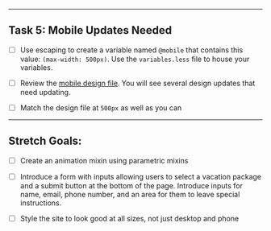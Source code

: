 _________________________

## Task 5: Mobile Updates Needed
* [ ] Use escaping to create a variable named `@mobile` that contains this value: `(max-width: 500px)`.  Use the `variables.less` file to house your variables.

* [ ] Review the [mobile design file](design-files/fun-bus-mobile.png). You will see several design updates that need updating. 

* [ ] Match the design file at `500px` as well as you can 
________________________________

## Stretch Goals: 
* [ ] Create an animation mixin using parametric mixins

* [ ] Introduce a form with inputs allowing users to select a vacation package and a submit button at the bottom of the page. Introduce inputs for name, email, phone number, and an area for them to leave special instructions. 

* [ ] Style the site to look good at all sizes, not just desktop and phone



